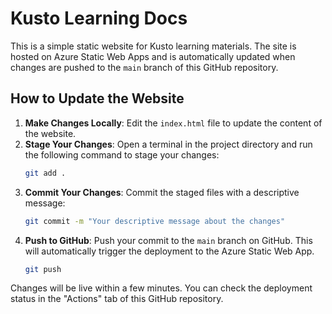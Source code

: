 # Kusto Learning Docs

This is a simple static website for Kusto learning materials. The site is hosted on Azure Static Web Apps and is automatically updated when changes are pushed to the `main` branch of this GitHub repository.

## How to Update the Website

1.  **Make Changes Locally**: Edit the `index.html` file to update the content of the website.
2.  **Stage Your Changes**: Open a terminal in the project directory and run the following command to stage your changes:
    ```bash
    git add .
    ```
3.  **Commit Your Changes**: Commit the staged files with a descriptive message:
    ```bash
    git commit -m "Your descriptive message about the changes"
    ```
4.  **Push to GitHub**: Push your commit to the `main` branch on GitHub. This will automatically trigger the deployment to the Azure Static Web App.
    ```bash
    git push
    ```

Changes will be live within a few minutes. You can check the deployment status in the "Actions" tab of this GitHub repository.